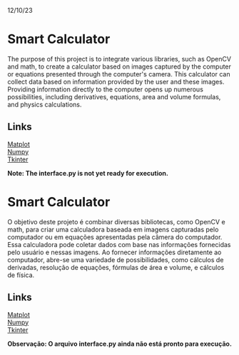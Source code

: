 12/10/23
# Smart Calculator
The purpose of this project is to integrate various libraries, such as OpenCV and math, to create a calculator based on images captured by the computer or equations presented through the computer's camera. This calculator can collect data based on information provided by the user and these images. Providing information directly to the computer opens up numerous possibilities, including derivatives, equations, area and volume formulas, and physics calculations.

  <h2>Links</h2>
    <a href="https://matplotlib.org/">Matplot</a><br>
    <a href="https://numpy.org/devdocs/index.html">Numpy</a><br>
    <a href="https://docs.python.org/pt-br/3/library/tkinter.html">Tkinter</a>

**Note: The interface.py is not yet ready for execution.**

# Smart Calculator
O objetivo deste projeto é combinar diversas bibliotecas, como OpenCV e math, para criar uma calculadora baseada em imagens capturadas pelo computador ou em equações apresentadas pela câmera do computador. Essa calculadora pode coletar dados com base nas informações fornecidas pelo usuário e nessas imagens. Ao fornecer informações diretamente ao computador, abre-se uma variedade de possibilidades, como cálculos de derivadas, resolução de equações, fórmulas de área e volume, e cálculos de física.

  <h2>Links</h2>
    <a href="https://matplotlib.org/">Matplot</a><br>
    <a href="https://numpy.org/devdocs/index.html">Numpy</a><br>
    <a href="https://docs.python.org/pt-br/3/library/tkinter.html">Tkinter</a>

**Observação: O arquivo interface.py ainda não está pronto para execução.**
